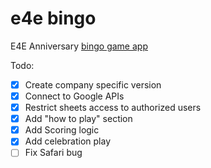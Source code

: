 # e4e bingo
E4E Anniversary [bingo game app](https://dqve.github.io/bingo/for-e4e)

Todo:
 - [x] Create company specific version
 - [x] Connect to Google APIs
 - [x] Restrict sheets access to authorized users
 - [x] Add "how to play" section
 - [x] Add Scoring logic
 - [x] Add celebration play
 - [ ] Fix Safari bug
